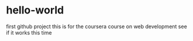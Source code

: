 # hello-world
first github project
this is for the coursera course on web development
see if it works this time

 
